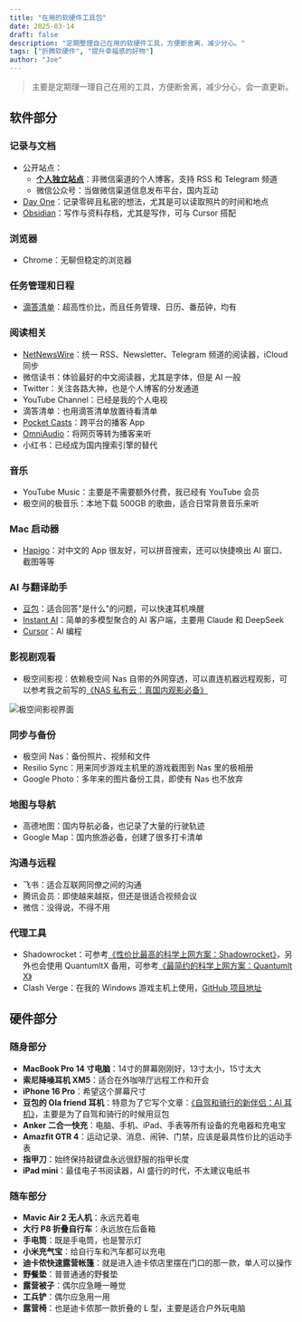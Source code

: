 ```yaml
---
title: "在用的软硬件工具包"
date: 2025-03-14
draft: false
description: "定期整理自己在用的软硬件工具，方便断舍离，减少分心。"
tags: ["折腾软硬件", "提升幸福感的好物"]
author: "Joe"
---
```


> 主要是定期理一理自己在用的工具，方便断舍离，减少分心，会一直更新。

## 软件部分

### 记录与文档
- 公开站点： 
	- [**个人独立站点**](https://houjoe.me/)：非微信渠道的个人博客，支持 RSS 和 Telegram 频道
	- 微信公众号：当做微信渠道信息发布平台，国内互动
- [Day One](https://dayoneapp.com/)：记录零碎且私密的想法，尤其是可以读取照片的时间和地点
- [Obsidian](https://obsidian.md/)：写作与资料存档，尤其是写作，可与 Cursor 搭配

### 浏览器
- Chrome：无聊但稳定的浏览器

### 任务管理和日程
- [滴答清单](https://dida365.com/promotion/inviteFriends/wechatRefer?c=3&p=78778oes&t=0&code=071Rldll2vD2df4sGBnl2FrRr13RldlV&state=)：超高性价比，而且任务管理、日历、番茄钟，均有

### 阅读相关
- [NetNewsWire](https://netnewswire.com/)：统一 RSS、Newsletter、Telegram 频道的阅读器，iCloud 同步
- 微信读书：体验最好的中文阅读器，尤其是字体，但是 AI 一般
- Twitter：关注各路大神，也是个人博客的分发通道
- YouTube Channel：已经是我的个人电视
- 滴答清单：也用滴答清单放置待看清单
- [Pocket Casts](https://pocketcasts.com/)：跨平台的播客 App
- [OmniAudio](https://omniaudio.info/)：将网页等转为播客来听
- 小红书：已经成为国内搜索引擎的替代

### 音乐
- YouTube Music：主要是不需要额外付费，我已经有 YouTube 会员
- 极空间的极音乐：本地下载 500GB 的歌曲，适合日常背景音乐来听

### Mac 启动器
- [Hapigo](https://www.hapigo.com/)：对中文的 App 很友好，可以拼音搜索，还可以快捷唤出 AI 窗口、截图等等

### AI 与翻译助手
- [豆包](https://www.doubao.com/chat/)：适合回答"是什么"的问题，可以快速耳机唤醒
- [Instant AI](https://instantai.houjoe.me/)：简单的多模型聚合的 AI 客户端，主要用 Claude 和 DeepSeek
- [Cursor](https://www.cursor.com/)：AI 编程

### 影视剧观看
- 极空间影视：依赖极空间 Nas 自带的外网穿透，可以直连机器远程观影，可以参考我之前写的[《NAS 私有云：真国内观影必备》](/posts/nas-private-cloud-guide/)

![极空间影视界面](/images/posts/current-software-hardware-toolkit/nas-movie-interface.webp)

### 同步与备份
- 极空间 Nas：备份照片、视频和文件
- Resilio Sync：用来同步游戏主机里的游戏截图到 Nas 里的极相册
- Google Photo：多年来的图片备份工具，即使有 Nas 也不放弃

### 地图与导航
- 高德地图：国内导航必备，也记录了大量的行驶轨迹
- Google Map：国内旅游必备，创建了很多打卡清单

### 沟通与远程
- 飞书：适合互联网同僚之间的沟通
- 腾讯会员：即使越来越抠，但还是很适合视频会议
- 微信：没得说，不得不用

### 代理工具
- Shadowrocket：可参考[《性价比最高的科学上网方案：Shadowrocket》](/posts/shadowrocket-guide/)，另外也会使用 QuantumltX 备用，可参考[《最简约的科学上网方案：Quantumlt X》](/posts/quantumult-x-guide/)
- Clash Verge：在我的 Windows 游戏主机上使用，[GitHub 项目地址](https://github.com/clash-verge-rev/clash-verge-rev)

## 硬件部分

### 随身部分
- **MacBook Pro 14 寸电脑**：14寸的屏幕刚刚好，13寸太小，15寸太大
- **索尼降噪耳机 XM5**：适合在外咖啡厅远程工作和开会
- **iPhone 16 Pro**：希望这个屏幕尺寸
- **豆包的 Ola friend 耳机**：特意为了它写个文章：[《自驾和骑行的新伴侣：AI 耳机》](/posts/ola-friend-ai-earphone/)，主要是为了自驾和骑行的时候用豆包
- **Anker 二合一快充**：电脑、手机、iPad、手表等所有设备的充电器和充电宝
- **Amazfit GTR 4**：运动记录、消息、闹钟、门禁，应该是最具性价比的运动手表
- **指甲刀**：始终保持敲键盘永远很舒服的指甲长度
- **iPad mini**：最佳电子书阅读器，AI 盛行的时代，不太建议电纸书

### 随车部分
- **Mavic Air 2 无人机**：永远充着电
- **大行 P8 折叠自行车**：永远放在后备箱
- **手电筒**：既是手电筒，也是警示灯
- **小米充气宝**：给自行车和汽车都可以充电
- **迪卡侬快速露营帐篷**：就是进入迪卡侬店里摆在门口的那一款，单人可以操作
- **野餐垫**：普普通通的野餐垫
- **露营被子**：偶尔应急睡一睡觉
- **工兵铲**：偶尔应急用一用
- **露营椅**：也是迪卡侬那一款折叠的 L 型，主要是适合户外玩电脑 